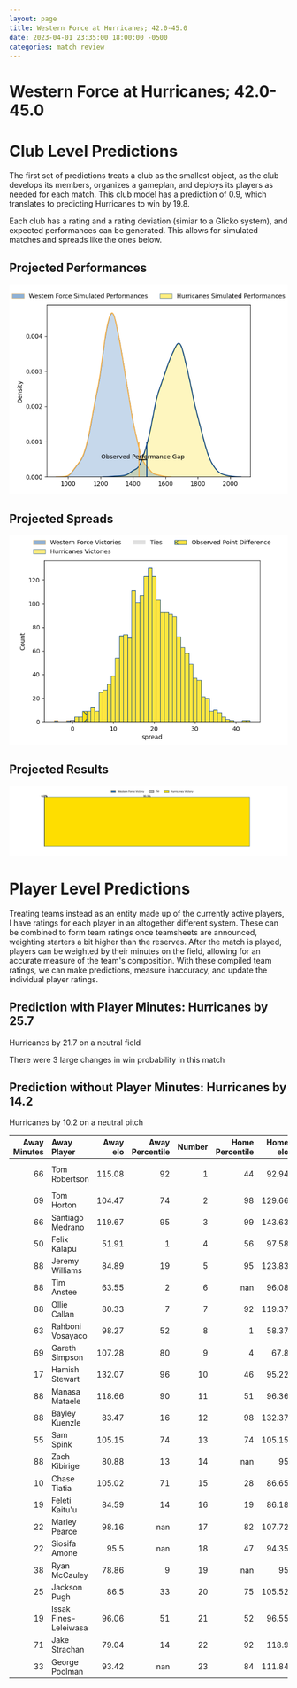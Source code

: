 ```yaml
---  
layout: page  
title: Western Force at Hurricanes; 42.0-45.0  
date: 2023-04-01 23:35:00 18:00:00 -0500  
categories: match review  
---
```

# Western Force at Hurricanes; 42.0-45.0

# Club Level Predictions


The first set of predictions treats a club as the smallest object, as the club develops its members, organizes a gameplan, and deploys its players as needed for each match. This club model has a prediction of 0.9, which translates to predicting Hurricanes to win by 19.8.

Each club has a rating and a rating deviation (simiar to a Glicko system), and expected performances can be generated. This allows for simulated matches and spreads like the ones below.
## Projected Performances


![Projected Performances](plots/performances_2023-04-01-Hurricanes-WesternForce.png)
## Projected Spreads


![Projected Spreads](plots/spreads_2023-04-01-Hurricanes-WesternForce.png)
## Projected Results


![Projected Results](plots/resultbar_2023-04-01-Hurricanes-WesternForce.png)
# Player Level Predictions


Treating teams instead as an entity made up of the currently active players, I have ratings for each player in an altogether different system. These can be combined to form team ratings once teamsheets are announced, weighting starters a bit higher than the reserves. After the match is played, players can be weighted by their minutes on the field, allowing for an accurate measure of the team's composition. With these compiled team ratings, we can make predictions, measure inaccuracy, and update the individual player ratings.
## Prediction with Player Minutes: Hurricanes by 25.7


Hurricanes by 21.7 on a neutral field

There were 3 large changes in win probability in this match
## Prediction without Player Minutes: Hurricanes by 14.2


Hurricanes by 10.2 on a neutral pitch



|   Away Minutes | Away Player           |   Away elo |   Away Percentile |   Number |   Home Percentile |   Home elo | Home Player         |   Home Minutes |
|---------------:|:----------------------|-----------:|------------------:|---------:|------------------:|-----------:|:--------------------|---------------:|
|             66 | Tom Robertson         |     115.08 |                92 |        1 |                44 |      92.94 | Pouri Rakete-Stones |             41 |
|             69 | Tom Horton            |     104.47 |                74 |        2 |                98 |     129.66 | Dane Coles          |             62 |
|             66 | Santiago Medrano      |     119.67 |                95 |        3 |                99 |     143.63 | Tyrel Lomax         |             62 |
|             50 | Felix Kalapu          |      51.91 |                 1 |        4 |                56 |      97.58 | James Blackwell     |             88 |
|             88 | Jeremy Williams       |      84.89 |                19 |        5 |                95 |     123.83 | Dominic Bird        |             52 |
|             88 | Tim Anstee            |      63.55 |                 2 |        6 |               nan |      96.08 | TK Howden           |             72 |
|             88 | Ollie Callan          |      80.33 |                 7 |        7 |                92 |     119.37 | Du'Plessis Kirifi   |             88 |
|             63 | Rahboni Vosayaco      |      98.27 |                52 |        8 |                 1 |      58.37 | Brayden Iose        |             88 |
|             69 | Gareth Simpson        |     107.28 |                80 |        9 |                 4 |      67.8  | Jamie Booth         |             52 |
|             17 | Hamish Stewart        |     132.07 |                96 |       10 |                46 |      95.22 | Brett Cameron       |             73 |
|             88 | Manasa Mataele        |     118.66 |                90 |       11 |                51 |      96.36 | Salesi Rayasi       |             58 |
|             88 | Bayley Kuenzle        |      83.47 |                16 |       12 |                98 |     132.37 | Jordie Barrett      |             88 |
|             55 | Sam Spink             |     105.15 |                74 |       13 |                74 |     105.15 | Bailyn Sullivan     |             88 |
|             88 | Zach Kibirige         |      80.88 |                13 |       14 |               nan |      95    | Daniel Sinkinson    |             69 |
|             10 | Chase Tiatia          |     105.02 |                71 |       15 |                28 |      86.65 | Harry Godfrey       |             88 |
|             19 | Feleti Kaitu'u        |      84.59 |                14 |       16 |                19 |      86.18 | Hame Faiva          |             26 |
|             22 | Marley Pearce         |      98.16 |               nan |       17 |                82 |     107.72 | Tevita Mafileo      |             47 |
|             22 | Siosifa Amone         |      95.5  |               nan |       18 |                47 |      94.35 | Owen Franks         |             26 |
|             38 | Ryan McCauley         |      78.86 |                 9 |       19 |               nan |      95    | Hugo Plummer        |             16 |
|             25 | Jackson Pugh          |      86.5  |                33 |       20 |                75 |     105.52 | Peter Lakai         |             36 |
|             19 | Issak Fines-Leleiwasa |      96.06 |                51 |       21 |                52 |      96.55 | Cam Roigard         |             36 |
|             71 | Jake Strachan         |      79.04 |                14 |       22 |                92 |     118.9  | Riley Higgins       |             19 |
|             33 | George Poolman        |      93.42 |               nan |       23 |                84 |     111.84 | Kini Naholo         |             30 |

